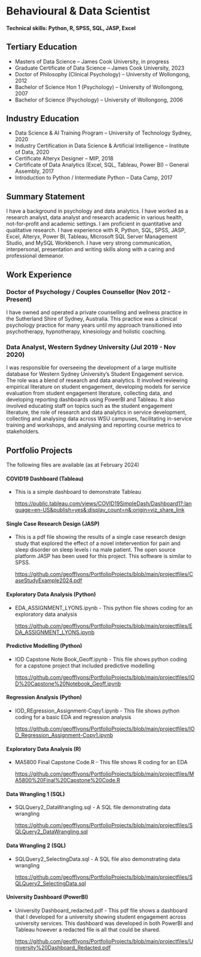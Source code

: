 # Behavioural & Data Scientist
#### Technical skills: Python, R, SPSS, SQL, JASP, Excel

## Tertiary Education
* Masters of Data Science – James Cook University, in progress
* Graduate Certificate of Data Science – James Cook University, 2023
* Doctor of Philosophy (Clinical Psychology) – University of Wollongong, 2012 
* Bachelor of Science Hon 1 (Psychology) – University of Wollongong, 2007
* Bachelor of Science (Psychology) – University of Wollongong, 2006

## Industry Education
* Data Science & AI Training Program – University of Technology Sydney, 2020
* Industry Certification in Data Science & Artificial Intelligence – Institute of Data, 2020
* Certificate Alteryx Designer – MIP, 2018
* Certificate of Data Analytics (Excel, SQL, Tableau, Power BI) – General Assembly, 2017
* Introduction to Python / Intermediate Python – Data Camp, 2017

## Summary Statement
I have a background in psychology and data analytics. I have worked as a research analyst, data analyst and research academic in various health, not-for-profit and academic settings. I am proficient in quantitative and qualitative research. I have experience with R, Python, SQL, SPSS, JASP, Excel, Alteryx, Power BI, Tableau, Microsoft SQL Server Management Studio, and MySQL Workbench. I have very strong communication, interpersonal, presentation and writing skills along with a caring and professional demeanor. 

## Work Experience
### Doctor of Psychology / Couples Counsellor (Nov 2012 - Present)
I have owned and operated a private counselling and wellness practice in the Sutherland Shire of Sydney, Australia. This practice was a clinical psychology practice for many years until my approach transitioned into psychotherapy, hypnotherapy, kinesiology and holistic coaching. 

### Data Analyst, Western Sydney University (Jul 2019 - Nov 2020)
I was responsible for overseeing the development of a large multisite database for Western Sydney University’s Student Engagement service. The role was a blend of research and data analytics. It involved reviewing empirical literature on student engagement, developing models for service evaluation from student engagement literature, collecting data, and developing reporting dashboards using PowerBI and Tableau. It also involved educating staff on topics such as the student engagement literature, the role of research and data analytics in service development, collecting and analysing data across WSU campuses, facilitating in-service training and workshops, and analysing and reporting course metrics to stakeholders. 


## Portfolio Projects
The following files are available (as at February 2024)

#### COVID19 Dashboard (Tableau)
* This is a simple dashboard to demonstrate Tableau

  https://public.tableau.com/views/COVID19SimpleDash/Dashboard1?:language=en-US&publish=yes&:display_count=n&:origin=viz_share_link

#### Single Case Research Design (JASP)
* This is a pdf file showing the results of a single case research design study that explored the effect of a novel intetervention for pain and sleep disorder on sleep levels i na male patient. The open source platform JASP has been used for this project. This software is similar to SPSS.

  https://github.com/geofflyons/PortfolioProjects/blob/main/projectfiles/CaseStudyExample2024.pdf

#### Exploratory Data Analysis (Python)
* EDA_ASSIGNMENT_LYONS.ipynb - This python file shows coding for an exploratory data analysis

  https://github.com/geofflyons/PortfolioProjects/blob/main/projectfiles/EDA_ASSIGNMENT_LYONS.ipynb

#### Predictive Modelling (Python)
* IOD Capstone Note Book_Geoff.ipynb - This file shows python coding for a capstone project that included predictive modelling

  https://github.com/geofflyons/PortfolioProjects/blob/main/projectfiles/IOD%20Capstone%20Notebook_Geoff.ipynb

#### Regression Analysis (Python)
* IOD_REgression_Assignment-Copy1.ipynb - This file shows python coding for a basic EDA and regression analysis

  https://github.com/geofflyons/PortfolioProjects/blob/main/projectfiles/IOD_Regression_Assignment-Copy1.ipynb

#### Exploratory Data Analysis (R)
* MA5800 Final Capstone Code.R - This file shows R coding for an EDA

  https://github.com/geofflyons/PortfolioProjects/blob/main/projectfiles/MA5800%20Final%20Capstone%20Code.R

#### Data Wrangling 1 (SQL)
* SQLQuery2_DataWrangling.sql - A SQL file demonstrating data wrangling

  https://github.com/geofflyons/PortfolioProjects/blob/main/projectfiles/SQLQuery2_DataWrangling.sql

#### Data Wrangling 2 (SQL)
* SQLQuery2_SelectingData.sql - A SQL file also demonstrating data wrangling

  https://github.com/geofflyons/PortfolioProjects/blob/main/projectfiles/SQLQuery2_SelectingData.sql

#### University Dashboard (PowerBI)
* University Dashboard_redacted.pdf - This pdf file shows a dashboard that I developed for a university showing student engagement across university services. This dashboard was developed in both PowerBI and Tableau however a redacted file is all that could be shared.

  https://github.com/geofflyons/PortfolioProjects/blob/main/projectfiles/University%20Dashboard_Redacted.pdf
